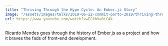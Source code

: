 ```yaml
---
title: "Thriving Through the Hype Cycle: An Ember.js Story"
image: "/assets/images/talks/2019-06-22-commit-porto-2019/thriving-through-the-hype-cycle.png"
url: https://www.youtube.com/watch?v=ECkbVa0iC4k
---
```


Ricardo Mendes goes through the history of Ember.js as a project and
how it braves the fads of front-end development.